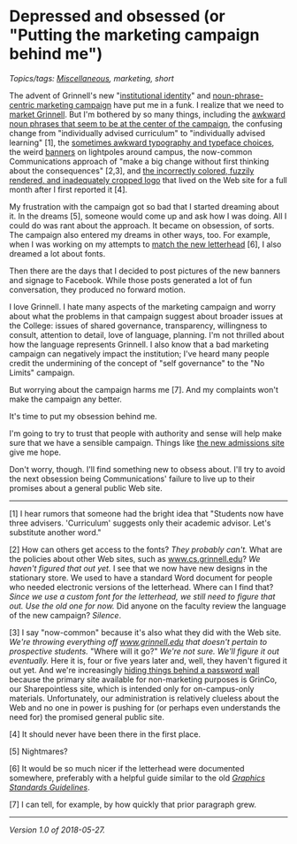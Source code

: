 Depressed and obsessed (or "Putting the marketing campaign behind me")
======================================================================

*Topics/tags: [Miscellaneous](index-misc), marketing, short*

The advent of Grinnell's new "[institutional
identity](https://www.grinnell.edu/about/offices-services/communications/brand/visual-identity)"
and [noun-phrase-centric marketing
campaign](https://www.grinnell.edu/about/offices-services/communications/brand/promise)
have put me in a funk.  I realize that we need to [market
Grinnell](marketing-grinnell).  But I'm bothered by so many things,
including the [awkward noun phrases that seem to be at the center
of the campaign](our-grinnellian-story-2018-05-10), the confusing
change from "individually advised curriculum" to "individually
advised learning" [1], the [sometimes awkward typography and typeface
choices](grinnell-typefaces-2018-05-17), the weird [banners](banners)
on lightpoles around campus, the now-common Communications approach
of "make a big change without first thinking about the consequences"
[2,3], and [the incorrectly colored, fuzzily rendered, and inadequately
cropped logo](bad-logo) that lived on the Web site for a full month
after I first reported it [4].

My frustration with the campaign got so bad that I started dreaming about
it.  In the dreams [5], someone would come up and ask how I was doing.
All I could do was rant about the approach.  It became on obsession,
of sorts.  The campaign also entered my dreams in other ways, too.  For
example, when I was working on my attempts to [match the new 
letterhead](joc-letterhead) [6], I also dreamed a lot about fonts.

Then there are the days that I decided to post pictures of the new
banners and signage to Facebook.  While those posts generated a lot of
fun conversation, they produced no forward motion.

I love Grinnell.  I hate many aspects of the marketing campaign and
worry about what the problems in that campaign suggest about broader
issues at the College: issues of shared governance, transparency,
willingness to consult, attention to detail, love of language, planning.
I'm not thrilled about how the language represents Grinnell.  I also know
that a bad marketing campaign can negatively impact the institution;
I've heard many people credit the undermining of the concept of "self
governance" to the "No Limits" campaign.

But worrying about the campaign harms me [7].  And my complaints won't
make the campaign any better.

It's time to put my obsession behind me.  

I'm going to try to trust that people with authority and sense will
help make sure that we have a sensible campaign.  Things like [the new
admissions site](our-grinnellian-story-2018-05-15) give me hope.

Don't worry, though.  I'll find something new to obsess about.  I'll try
to avoid the next obsession being Communications' failure to live up to
their promises about a general public Web site.

---

[1] I hear rumors that someone had the bright idea that "Students
now have three advisers.  'Curriculum' suggests only their academic
advisor.  Let's substitute another word."

[2] How can others get access to the fonts?  _They probably can't._  What 
are the policies about other Web sites, such as www.cs.grinnell.edu?  _We
haven't figured that out yet._  I see that we now have new designs in the
stationary store.  We used to have a standard Word document for people who 
needed electronic versions of the letterhead.  Where can I find that? _Since
we use a custom font for the letterhead, we still need to figure that out.
Use the old one for now._  Did anyone on the faculty review the language
of the new campaign?  _Silence_.

[3] I say "now-common" because it's also what they did with the Web
site.  _We're throwing everything off www.grinnell.edu that doesn't
pertain to prospective students._  "Where will it go?"  _We're not sure.
We'll figure it out eventually._  Here it is, four or five years later
and, well, they haven't figured it out yet.  And we're increasingly
[hiding things behind a password wall](public-web-2018-05-18) because
the primary site available for non-marketing purposes is GrinCo, our
Sharepointless site, which is intended only for on-campus-only materials.
Unfortunately, our administration is relatively clueless about the Web
and no one in power is pushing for (or perhaps even understands the need
for) the promised general public site.

[4] It should never have been there in the first place.

[5] Nightmares?

[6] It would be so much nicer if the letterhead were documented somewhere,
preferably with a helpful guide similar to the old [_Graphics Standards
Guidelines_](https://www.grinnell.edu/sites/default/files/documents/GraphicStandardsManual.pdf).

[7] I can tell, for example, by how quickly that prior paragraph grew.

---

*Version 1.0 of 2018-05-27.*
